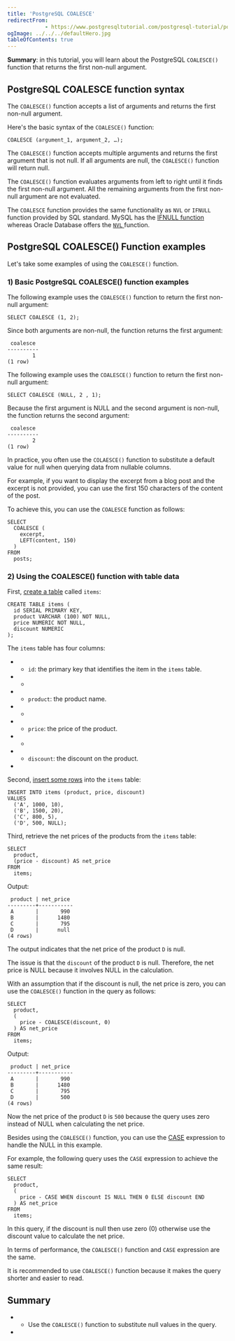 ```yaml
---
title: 'PostgreSQL COALESCE'
redirectFrom: 
            - https://www.postgresqltutorial.com/postgresql-tutorial/postgresql-coalesce/
ogImage: ../../../defaultHero.jpg
tableOfContents: true
---
```


**Summary**: in this tutorial, you will learn about the PostgreSQL `COALESCE()` function that returns the first non-null argument.



## PostgreSQL COALESCE function syntax



The `COALESCE()` function accepts a list of arguments and returns the first non-null argument.



Here's the basic syntax of the `COALESCE()` function:



```
COALESCE (argument_1, argument_2, …);
```



The `COALESCE()` function accepts multiple arguments and returns the first argument that is not null. If all arguments are null, the `COALESCE()` function will return null.



The `COALESCE()` function evaluates arguments from left to right until it finds the first non-null argument. All the remaining arguments from the first non-null argument are not evaluated.



The `COALESCE` function provides the same functionality as `NVL` or `IFNULL` function provided by SQL standard. MySQL has the [IFNULL function](https://www.mysqltutorial.org/mysql-control-flow-functions/mysql-ifnull/) whereas Oracle Database offers the [`NVL` ](https://www.oracletutorial.com/oracle-comparison-functions/oracle-nvl/)function.



## PostgreSQL COALESCE() Function examples



Let's take some examples of using the `COALESCE()` function.



### 1) Basic PostgreSQL COALESCE() function examples



The following example uses the `COALESCE()` function to return the first non-null argument:



```
SELECT COALESCE (1, 2);
```



Since both arguments are non-null, the function returns the first argument:



```
 coalesce
----------
        1
(1 row)
```



The following example uses the `COALESCE()` function to return the first non-null argument:



```
SELECT COALESCE (NULL, 2 , 1);
```



Because the first argument is NULL and the second argument is non-null, the function returns the second argument:



```
 coalesce
----------
        2
(1 row)
```



In practice, you often use the `COLAESCE()` function to substitute a default value for null when querying data from nullable columns.



For example, if you want to display the excerpt from a blog post and the excerpt is not provided, you can use the first 150 characters of the content of the post.



To achieve this, you can use the `COALESCE` function as follows:



```
SELECT
  COALESCE (
    excerpt,
    LEFT(content, 150)
  )
FROM
  posts;
```



### 2) Using the COALESCE() function with table data



First, [create a table](https://www.postgresqltutorial.com/postgresql-tutorial/postgresql-create-table/) called `items`:



```
CREATE TABLE items (
  id SERIAL PRIMARY KEY,
  product VARCHAR (100) NOT NULL,
  price NUMERIC NOT NULL,
  discount NUMERIC
);
```



The `items` table has four columns:



- - `id`: the primary key that identifies the item in the `items` table.
- -
- - `product`: the product name.
- -
- - `price`: the price of the product.
- -
- - `discount`: the discount on the product.
- 


Second, [insert some rows](https://www.postgresqltutorial.com/postgresql-tutorial/postgresql-insert-multiple-rows/) into the `items` table:



```
INSERT INTO items (product, price, discount)
VALUES
  ('A', 1000, 10),
  ('B', 1500, 20),
  ('C', 800, 5),
  ('D', 500, NULL);
```



Third, retrieve the net prices of the products from the `items` table:



```
SELECT
  product,
  (price - discount) AS net_price
FROM
  items;
```



Output:



```
 product | net_price
---------+-----------
 A       |       990
 B       |      1480
 C       |       795
 D       |      null
(4 rows)
```



The output indicates that the net price of the product `D` is null.



The issue is that the `discount` of the product `D` is null. Therefore, the net price is NULL because it involves NULL in the calculation.



With an assumption that if the discount is null, the net price is zero, you can use the `COALESCE()` function in the query as follows:



```
SELECT
  product,
  (
    price - COALESCE(discount, 0)
  ) AS net_price
FROM
  items;
```



Output:



```
 product | net_price
---------+-----------
 A       |       990
 B       |      1480
 C       |       795
 D       |       500
(4 rows)
```



Now the net price of the product `D` is `500` because the query uses zero instead of NULL when calculating the net price.



Besides using the `COALESCE()` function, you can use the [CASE](https://www.postgresqltutorial.com/postgresql-tutorial/postgresql-case/) expression to handle the NULL in this example.



For example, the following query uses the `CASE` expression to achieve the same result:



```
SELECT
  product,
  (
    price - CASE WHEN discount IS NULL THEN 0 ELSE discount END
  ) AS net_price
FROM
  items;
```



In this query, if the discount is null then use zero (0) otherwise use the discount value to calculate the net price.



In terms of performance, the `COALESCE()` function and `CASE` expression are the same.



It is recommended to use `COALESCE()` function because it makes the query shorter and easier to read.



## Summary



- - Use the `COALESCE()` function to substitute null values in the query.
- 
